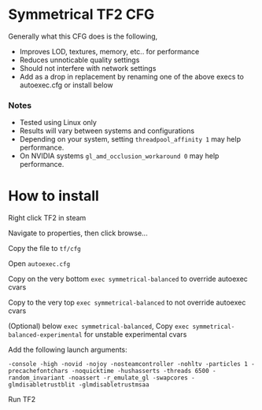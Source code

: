 # Symmetrical TF2 CFG
Generally what this CFG does is the following,
* Improves LOD, textures, memory, etc.. for performance
* Reduces unnoticable quality settings
* Should not interfere with network settings
* Add as a drop in replacement by renaming one of the above execs to autoexec.cfg or install below
### Notes
* Tested using Linux only
* Results will vary between systems and configurations
* Depending on your system, setting ``threadpool_affinity 1`` may help performance.
* On NVIDIA systems ``gl_amd_occlusion_workaround 0`` may help performance.
# How to install
Right click TF2 in steam

Navigate to properties, then click browse...

Copy the file to ``tf/cfg``

Open ``autoexec.cfg``

Copy on the very bottom ``exec symmetrical-balanced`` to override autoexec cvars

Copy to the very top ``exec symmetrical-balanced`` to not override autoexec cvars

(Optional) below ``exec symmetrical-balanced``, Copy ``exec symmetrical-balanced-experimental`` for unstable experimental cvars

Add the following launch arguments:

``-console -high -novid -nojoy -nosteamcontroller -nohltv -particles 1 -precachefontchars -noquicktime -hushasserts -threads 6500 -random_invariant -noassert -r_emulate_gl -swapcores -glmdisabletrustblit -glmdisabletrustmsaa``

Run TF2
